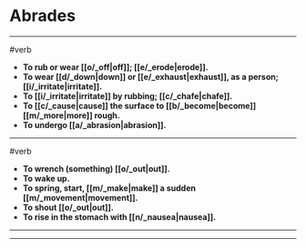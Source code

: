 # Abrades
---
#verb
- **To rub or wear [[o/_off|off]]; [[e/_erode|erode]].**
- **To wear [[d/_down|down]] or [[e/_exhaust|exhaust]], as a person; [[i/_irritate|irritate]].**
- **To [[i/_irritate|irritate]] by rubbing; [[c/_chafe|chafe]].**
- **To [[c/_cause|cause]] the surface to [[b/_become|become]] [[m/_more|more]] rough.**
- **To undergo [[a/_abrasion|abrasion]].**
---
#verb
- **To wrench (something) [[o/_out|out]].**
- **To wake up.**
- **To spring, start, [[m/_make|make]] a sudden [[m/_movement|movement]].**
- **To shout [[o/_out|out]].**
- **To rise in the stomach with [[n/_nausea|nausea]].**
---
---
